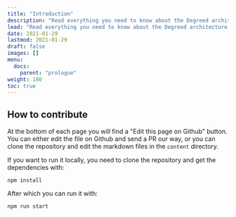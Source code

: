```yaml
---
title: "Introduction"
description: "Read everything you need to know about the Degreed architecture, from data APIs, through Event-Driven Architecture, we got you covered."
lead: "Read everything you need to know about the Degreed architecture, from data APIs, through Event-Driven Architecture, we got you covered."
date: 2021-01-29
lastmod: 2021-01-29
draft: false
images: []
menu:
  docs:
    parent: "prologue"
weight: 100
toc: true
---
```


## How to contribute

At the bottom of each page you will find a "Edit this page on Github" button. You can either edit the file on Github and send a PR our way, or you can clone the repository and edit the markdown files in the `content` directory.

If you want to run it locally, you need to clone the repository and get the dependencies with:

    npm install
    
After which you can run it with:

    npm run start
    

